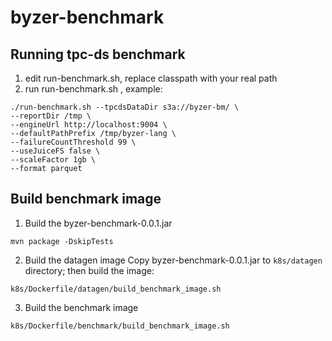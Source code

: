 # byzer-benchmark

## Running tpc-ds benchmark
1. edit run-benchmark.sh, replace classpath with your real path
2. run run-benchmark.sh , example:
```shell
./run-benchmark.sh --tpcdsDataDir s3a://byzer-bm/ \
--reportDir /tmp \
--engineUrl http://localhost:9004 \
--defaultPathPrefix /tmp/byzer-lang \
--failureCountThreshold 99 \
--useJuiceFS false \
--scaleFactor 1gb \
--format parquet
```

## Build benchmark image

1. Build the byzer-benchmark-0.0.1.jar
```shell
mvn package -DskipTests
```

2. Build the datagen image
Copy byzer-benchmark-0.0.1.jar to `k8s/datagen` directory; then build the image:

```shell
k8s/Dockerfile/datagen/build_benchmark_image.sh
```

3. Build the benchmark image
```shell
k8s/Dockerfile/benchmark/build_benchmark_image.sh
```